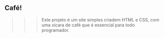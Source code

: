 ## Café!
>>>Este projeto é um site simples criadem HTML e CSS, com uma xícara de café que é essencial para todo programador.